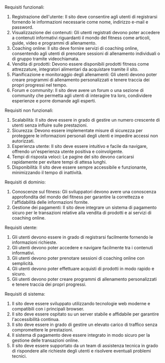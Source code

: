 Requisiti funzionali:

1. Registrazione dell'utente: Il sito deve consentire agli utenti di registrarsi fornendo le informazioni necessarie come nome, indirizzo e-mail e password.
2. Visualizzazione dei contenuti: Gli utenti registrati devono poter accedere a contenuti informativi riguardanti il mondo del fitness come articoli, guide, video e programmi di allenamento.
3. Coaching online: Il sito deve fornire servizi di coaching online, consentendo agli utenti di prenotare sessioni di allenamento individuali o di gruppo tramite videochiamata.
4. Vendita di prodotti: Devono essere disponibili prodotti fitness come attrezzature, integratori alimentari da acquistare tramite il sito.
5. Pianificazione e monitoraggio degli allenamenti: Gli utenti devono poter creare programmi di allenamento personalizzati e tenere traccia dei propri progressi nel tempo.
6. Forum e community: Il sito deve avere un forum o una sezione di community che permetta agli utenti di interagire tra loro, condividere esperienze e porre domande agli esperti.

Requisiti non funzionali:

1. Scalabilità: Il sito deve essere in grado di gestire un numero crescente di utenti senza influire sulle prestazioni.
2. Sicurezza: Devono essere implementate misure di sicurezza per proteggere le informazioni personali degli utenti e impedire accessi non autorizzati.
3. Esperienza utente: Il sito deve essere intuitivo e facile da navigare, offrendo un'esperienza utente positiva e coinvolgente.
4. Tempi di risposta veloci: Le pagine del sito devono caricarsi rapidamente per evitare tempi di attesa lunghi.
5. Disponibilità: Il sito deve essere sempre accessibile e funzionante, minimizzando il tempo di inattività.

Requisiti di dominio:

1. Conoscenze sul fitness: Gli sviluppatori devono avere una conoscenza approfondita del mondo del fitness per garantire la correttezza e l'affidabilità delle informazioni fornite.
2. Gestione dei pagamenti: Il sito deve integrare un sistema di pagamento sicuro per le transazioni relative alla vendita di prodotti e ai servizi di coaching online.

Requisiti utente:

1. Gli utenti devono essere in grado di registrarsi facilmente fornendo le informazioni richieste.
2. Gli utenti devono poter accedere e navigare facilmente tra i contenuti informativi.
3. Gli utenti devono poter prenotare sessioni di coaching online con semplicità.
4. Gli utenti devono poter effettuare acquisti di prodotti in modo rapido e sicuro.
5. Gli utenti devono poter creare programmi di allenamento personalizzati e tenere traccia dei propri progressi.

Requisiti di sistema:

1. Il sito deve essere sviluppato utilizzando tecnologie web moderne e compatibili con i principali browser.
2. Il sito deve essere ospitato su un server stabile e affidabile per garantire l'accessibilità continua.
3. Il sito deve essere in grado di gestire un elevato carico di traffico senza compromettere le prestazioni.
4. Il sistema di pagamento deve essere integrato in modo sicuro per la gestione delle transazioni online.
5. Il sito deve essere supportato da un team di assistenza tecnica in grado di rispondere alle richieste degli utenti e risolvere eventuali problemi tecnici.
